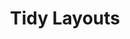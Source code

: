 ---
layout: chapter
title: Tidy Layouts
slides:

    - class: title-slide

      content: |

        ![Gather Workshops Logo]([[BASE_URL]]/theme/assets/images/gw_logo.png)

        # Tidy Layouts
        _Organising content with HTML and CSS_


      notes: |

        :)



    - content: |

        ## Otter Page Layout Demo

        <p data-height="550" style="height:550px;" data-theme-id="19418" data-slug-hash="yerRvR" data-default-tab="result" data-user="gatherworkshops" class='codepen'>See the Pen <a href='http://codepen.io/gatherworkshops/pen/yerRvR/'>Otter Challenge Layout Demo</a> by Gather Workshops (<a href='http://codepen.io/gatherworkshops'>@gatherworkshops</a>) on <a href='http://codepen.io'>CodePen</a>.</p>
        <script async src="//assets.codepen.io/assets/embed/ei.js"></script> 

        In this chapter we'll use both HTML and CSS to add some structure.



    - content: |

        ## Everything is Boxes

        Layouts are made entirely of boxes




    - content: |

        ## The "Whole Page" Box

        Our whole page comes wrapped up in a box by default. 

        ```css
        html {
          background-color: silver;
        }
        ```
        {:.big-code}

        The element which wraps around your whole 
        page is called... `html`! And we can style it!

        Your background should turn grey.
        {:.checkpoint}



    - content: |

        ## Background Images

        ```css
        html {
          background-color: silver;
          background-image: url(http://tiny.cc/otter-pic);
        }
        ```
        {:.big-code data-line="1-2, 4"}

        You can also add an image as a background.

        You should see your chosen image in the background.
        {:.checkpoint}




    - content: |

        ## Sizing a Background Image

        ```css
        html {
          background-color: silver;
          background-image: url(http://tiny.cc/otter-pic);
          background-size: cover;
          background-attachment: fixed;
        }
        ```
        {:.big-code data-line="1-3, 6"}

        A single image can be stretched to fit any screen size,
        and can be "fixed" to keep it from scrolling.

        Your image should fill the whole background.
        {:.checkpoint}






    - content: |

        ## Creating Your Own Boxes

        We can also create our own boxes. 

        We will add one around all our content.



    - content: |

        ## Find the "Start" and "End" Points

        To add our own box we need to identify the start and end



    - content: |

        ## Add Section Tags

        ```html
        <h1 class="pageHeading">Otters</h1>

        <p class="tagline">
        They're otterly adorable.
        </p>

        <section>

        ... subheadings and paragraphs and images here ...

        </section>
        ```
        {:data-line="1-6, 8-10"}

        Add in 'section start' and 'section end' tags 
        at the correct positions in your HTML code.

        Nothing will change visually, yet...
        {:.checkpoint}




    - content: |

        ## Name Your Section

        ```html
        <section class="pageContent">
        ```
        {:.big-code}

        By default, a `section` box looks like nothing. Sad face.

        Give your section a class name so it can be styled.
        {:.checkpoint}


    - content: |

        ## Create a New Design Rule

        ```css
        .pageContent {
          background-color: white;
        }
        ```
        {:.big-code}

        Check that your section and rule are linked
        by adding a background colour.

        Your page content should now be inside a white box.
        {:.checkpoint}




    - content: |

        ## Section Styles

        ```css
        .pageContent {
          background-color: white;
          padding: 30px;
          border-radius: 10px;
          box-shadow: 5px 5px 5px black;
        }
        ```
        {:.big-code data-line="1-2, 6"}

        And if it works, add more style.

        Your text should move in from the edges.
        {:.checkpoint}


    - content: |

        ## Centering Page Content

        ```css
        .pageContent {
          background-color: white;
          padding: 30px;
          border-radius: 10px;
          box-shadow: 5px 5px 5px black;
          width: 500px;
          margin-left: auto;
          margin-right: auto;
        }
        ```
        {:.big-code data-line="1-5, 9"}

        You can center-align your whole box by giving it 
        a fixed width and using automatic margins.

        Your section should sit in the middle of the page.
        {:.checkpoint}



    - content: |

        ## Vertical Alignment

        ```css
        .pageContent {
          background-color: white;
          padding: 30px;
          border-radius: 10px;
          box-shadow: 5px 5px 5px black;
          width: 500px;
          margin-left: auto;
          margin-right: auto;
          margin-top: 500px;
        }
        ```
        {:.big-code data-line="1-8, 10"}

        Last but not least, we can use vertical margins to 
        make more room for our background image to be seen.




    - content: |

        ## Final Result

        <p data-height="550" style="height:550px;" data-theme-id="19418" data-slug-hash="yerRvR" data-default-tab="result" data-user="gatherworkshops" class='codepen'>See the Pen <a href='http://codepen.io/gatherworkshops/pen/yerRvR/'>Otter Page Layout Demo</a> by Gather Workshops (<a href='http://codepen.io/gatherworkshops'>@gatherworkshops</a>) on <a href='http://codepen.io'>CodePen</a>.</p>
        <script async src="//assets.codepen.io/assets/embed/ei.js"></script> 

        Your own output should now look something like this.
        {:.checkpoint}




    - content: |

        ![Thumbs Up!]([[BASE_URL]]/theme/assets/images/thumbs-up.svg){: height="200" }

        ## Tidy Layouts: Complete!

        And you're done! Your first web page is complete.

        [What did you think? Let us know!](http://gathergather.co.nz/workshops/feedback/digital-media-web-dev-taster/)



      notes: |

        Great! Now that we know the basics, let's get started on our own projects.

---